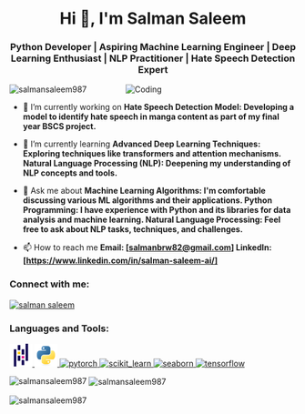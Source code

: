 <h1 align="center">Hi 👋, I'm Salman Saleem</h1>
<h3 align="center">Python Developer | Aspiring Machine Learning Engineer | Deep Learning Enthusiast | NLP Practitioner | Hate Speech Detection Expert</h3>
<img align="right" alt="Coding" width="300" src="https://cdn.dribbble.com/users/1162077/screenshots/3848914/programmer.gif"

<p align="left"> <img src="https://komarev.com/ghpvc/?username=salmansaleem987&label=Profile%20views&color=0e75b6&style=flat" alt="salmansaleem987" /> </p>

- 🔭 I’m currently working on **Hate Speech Detection Model: Developing a model to identify hate speech in manga content as part of my final year BSCS project.**

- 🌱 I’m currently learning **Advanced Deep Learning Techniques: Exploring techniques like transformers and attention mechanisms. Natural Language Processing (NLP): Deepening my understanding of NLP concepts and tools.**

- 💬 Ask me about **Machine Learning Algorithms: I'm comfortable discussing various ML algorithms and their applications. Python Programming: I have experience with Python and its libraries for data analysis and machine learning. Natural Language Processing: Feel free to ask about NLP tasks, techniques, and challenges.**

- 📫 How to reach me **Email: [salmanbrw82@gmail.com] LinkedIn: [https://www.linkedin.com/in/salman-saleem-ai/]**

<h3 align="left">Connect with me:</h3>
<p align="left">
<a href="https://linkedin.com/in/salman saleem" target="blank"><img align="center" src="https://raw.githubusercontent.com/rahuldkjain/github-profile-readme-generator/master/src/images/icons/Social/linked-in-alt.svg" alt="salman saleem" height="30" width="40" /></a>
</p>

<h3 align="left">Languages and Tools:</h3>
<p align="left"> <a href="https://pandas.pydata.org/" target="_blank" rel="noreferrer"> <img src="https://raw.githubusercontent.com/devicons/devicon/2ae2a900d2f041da66e950e4d48052658d850630/icons/pandas/pandas-original.svg" alt="pandas" width="40" height="40"/> </a> <a href="https://www.python.org" target="_blank" rel="noreferrer"> <img src="https://raw.githubusercontent.com/devicons/devicon/master/icons/python/python-original.svg" alt="python" width="40" height="40"/> </a> <a href="https://pytorch.org/" target="_blank" rel="noreferrer"> <img src="https://www.vectorlogo.zone/logos/pytorch/pytorch-icon.svg" alt="pytorch" width="40" height="40"/> </a> <a href="https://scikit-learn.org/" target="_blank" rel="noreferrer"> <img src="https://upload.wikimedia.org/wikipedia/commons/0/05/Scikit_learn_logo_small.svg" alt="scikit_learn" width="40" height="40"/> </a> <a href="https://seaborn.pydata.org/" target="_blank" rel="noreferrer"> <img src="https://seaborn.pydata.org/_images/logo-mark-lightbg.svg" alt="seaborn" width="40" height="40"/> </a> <a href="https://www.tensorflow.org" target="_blank" rel="noreferrer"> <img src="https://www.vectorlogo.zone/logos/tensorflow/tensorflow-icon.svg" alt="tensorflow" width="40" height="40"/> </a> </p>

<p><img align="left" src="https://github-readme-stats.vercel.app/api/top-langs?username=salmansaleem987&show_icons=true&locale=en&layout=compact" alt="salmansaleem987" /></p>

<p>&nbsp;<img align="center" src="https://github-readme-stats.vercel.app/api?username=salmansaleem987&show_icons=true&locale=en" alt="salmansaleem987" /></p>

<p><img align="center" src="https://github-readme-streak-stats.herokuapp.com/?user=salmansaleem987&" alt="salmansaleem987" /></p>
